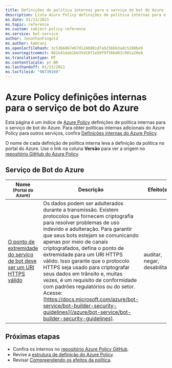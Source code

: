 ```yaml
---
title: Definições de política internas para o serviço de bot do Azure
description: Lista Azure Policy definições de política internas para o serviço de bot do Azure. Essas definições de políticas internas fornecem abordagens comuns para gerenciar seus recursos do Azure.
ms.date: 01/13/2021
ms.topic: reference
ms.custom: subject-policy-reference
ms.service: bot-service
author: JonathanFingold
ms.author: kamrani
ms.openlocfilehash: 3c5366867e67d1246881d7a9256bb3adc5288be9
ms.sourcegitcommit: 662e41dab1bb35d10f1e50f9f56bd82c901a20e8
ms.translationtype: MT
ms.contentlocale: pt-BR
ms.lasthandoff: 01/23/2021
ms.locfileid: "98739169"
---
```

# <a name="azure-policy-built-in-definitions-for-azure-bot-service"></a>Azure Policy definições internas para o serviço de bot do Azure

Esta página é um índice de [Azure Policy](/azure/governance/policy/overview) definições de política internas para o serviço de bot do Azure. Para obter políticas internas adicionais do Azure Policy para outros serviços, confira [Definições internas do Azure Policy](/azure/governance/policy/samples/built-in-policies).

O nome de cada definição de política interna leva à definição da política no portal do Azure. Use o link na coluna **Versão** para ver a origem no [repositório GitHub do Azure Policy](https://github.com/Azure/azure-policy).

## <a name="azure-bot-service"></a>Serviço de Bot do Azure

|Nome<br /><sub>(Portal do Azure)</sub> |Descrição |Efeito(s) |Versão<br /><sub>(GitHub)</sub> |
|---|---|---|---|
|[O ponto de extremidade do serviço de bot deve ser um URI HTTPS válido](https://portal.azure.com/#blade/Microsoft_Azure_Policy/PolicyDetailBlade/definitionId/%2Fproviders%2FMicrosoft.Authorization%2FpolicyDefinitions%2F6164527b-e1ee-4882-8673-572f425f5e0a) |Os dados podem ser adulterados durante a transmissão. Existem protocolos que fornecem criptografia para resolver problemas de uso indevido e adulteração. Para garantir que seus bots estejam se comunicando apenas por meio de canais criptografados, defina o ponto de extremidade para um URI HTTPS válido. Isso garante que o protocolo HTTPS seja usado para criptografar seus dados em trânsito e, muitas vezes, é um requisito de conformidade com padrões regulatórios ou do setor. Acesse: [https://docs.microsoft.com/azure/bot-service/bot-builder-security-guidelines](/azure/bot-service/bot-builder-security-guidelines). |auditar, negar, desabilitado |[1.0.0](https://github.com/Azure/azure-policy/blob/master/built-in-policies/policyDefinitions/Bot%20Services/BotService_ValidEndpoint_Audit.json) |

## <a name="next-steps"></a>Próximas etapas

- Confira os internos no [repositório Azure Policy GitHub](https://github.com/Azure/azure-policy).
- Revise a [estrutura de definição do Azure Policy](/azure/governance/policy/concepts/definition-structure).
- Revisar [Compreendendo os efeitos da política](/azure/governance/policy/concepts/effects).
